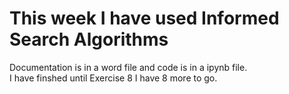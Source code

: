 # This week I have used Informed Search Algorithms
Documentation is in a word file and code is in a ipynb file. <br>
I have finshed until Exercise 8 I have 8 more to go.
